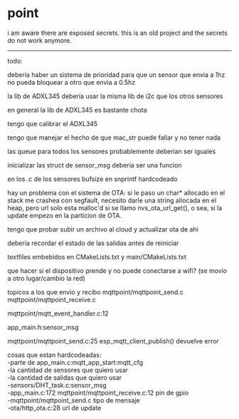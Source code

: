 # point

i am aware there are exposed secrets. this is an old project and the secrets do not work anymore.

----

todo:

deberia haber un sistema de prioridad para que un sensor que envia a 1hz no pueda bloquear a otro que envia a 0.5hz

la lib de ADXL345 deberia usar la misma lib de i2c que los otros sensores

en general la lib de ADXL345 es bastante chota

tengo que calibrar el ADXL345

tengo que manejar el hecho de que mac_str puede fallar y no tener nada

las queue para todos los sensores probablemente deberian ser iguales

inicializar las struct de sensor_msg deberia ser una funcion

en los .c de los sensores bufsize en snprintf hardcodeado

hay un problema con el sistema de OTA: si le paso un char* allocado en el stack me crashea con segfault, necesito darle una string allocada en el heap, pero url solo esta malloc'd si se llamo nvs_ota_url_get(), o sea, si la update empezo en la particion de OTA.

tengo que probar subir un archivo al cloud y actualizar ota de ahi

debería recordar el estado de las salidas antes de reiniciar

textfiles embebidos en CMakeLists.txt y main/CMakeLists.txt

que hacer si el dispositivo prende y no puede conectarse a wifi? (se movio a otro lugar/cambio la red)

topicos a los que envio y recibo mqttpoint/mqttpoint_send.c mqttpoint/mqttpoint_receive.c

mqttpoint/mqtt_event_handler.c:12

app_main.h:sensor_msg

mqttpoint/mqttpoint_send.c:25 esp_mqtt_client_publish() devuelve error

cosas que estan hardcodeadas:
<br>  -parte de app_main.c:mqtt_app_start:mqtt_cfg
<br>  -la cantidad de sensores que quiero usar
<br>  -la cantidad de salidas que quiero usar
<br>  -sensors/DHT_task.c:sensor_msg
<br>  -app_main.c:172 mqttpoint/mqttpoint_receive.c:12 pin de gpio
<br>  -mqttpoint/mqttpoint_send.c tipo de mensaje
<br>  -ota/http_ota.c:28 url de update

